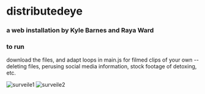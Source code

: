 # distributedeye

### a web installation by Kyle Barnes and Raya Ward

### to run
download the files, and adapt loops in main.js for filmed clips of your own -- deleting files, perusing social media information, stock footage of detoxing, etc.

![surveile1](https://user-images.githubusercontent.com/41943646/146088267-3cf6d8ee-9c7e-46fc-a07a-3179967ab55e.jpg)
![surveile2](https://user-images.githubusercontent.com/41943646/146088281-b36220f3-6769-4a39-8641-c080941f4750.jpg)
